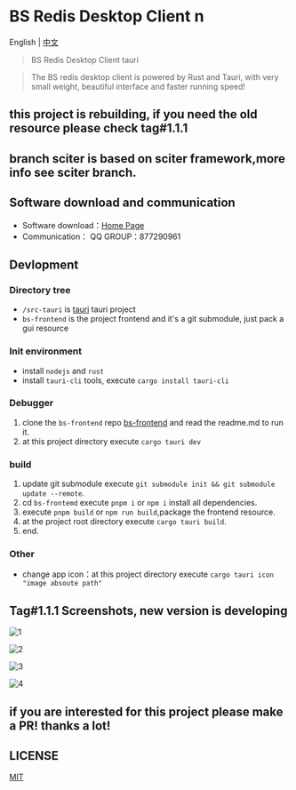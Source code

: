 # BS Redis Desktop Client n
English | [中文](./readme_cn.md)

> BS Redis Desktop Client tauri

> The BS redis desktop client is powered by Rust and Tauri, with very small weight, beautiful interface and faster running speed!

## this project is rebuilding, if you need the old resource please check tag#1.1.1

## branch sciter is based on sciter framework,more info see sciter branch. 

## Software download and communication

* Software download：[Home Page](http://bs.xsa.link)
* Communication： QQ GROUP：877290961

## Devlopment

### Directory tree

+ `/src-tauri` is  [tauri](https://tauri.studio/) tauri project
+ `bs-frontend` is the project frontend and it's a git submodule, just pack a gui resource

### Init environment

- install `nodejs` and `rust`
- install `tauri-cli` tools, execute `cargo install tauri-cli`

### Debugger
1. clone the `bs-frontend` repo [bs-frontend](https://github.com/fuyoo/bs-frontend.git) and read the readme.md to run it.  
2. at this project directory execute `cargo tauri dev` 

### build
1. update git submodule execute `git submodule init && git submodule update --remote`.
2. cd `bs-frontemd` execute `pnpm i` or `npm i` install all dependencies.
3. execute `pnpm build` or `npm run build`,package the frontend resource.
4. at the project root directory execute `cargo tauri build`.
5. end.

### Other

- change app icon：at this project directory execute `cargo tauri icon "image absoute path"`


## Tag#1.1.1 Screenshots, new version is developing

![1](https://raw.githubusercontent.com/fuyoo/bs-redis-desktop-client/master/imgs/en_0.png)

![2](https://raw.githubusercontent.com/fuyoo/bs-redis-desktop-client/master/imgs/en_1.png)

![3](https://raw.githubusercontent.com/fuyoo/bs-redis-desktop-client/master/imgs/en_2.png)

![4](https://raw.githubusercontent.com/fuyoo/bs-redis-desktop-client/master/imgs/en_3.png)

## if you are interested for this project please make a PR! thanks a lot!

## LICENSE
[MIT](./LICENSE)
